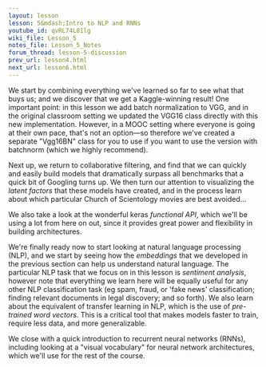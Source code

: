 ```yaml
---
layout: lesson
lesson: 5&mdash;Intro to NLP and RNNs
youtube_id: qvRL74L81lg
wiki_file: Lesson_5
notes_file: Lesson_5_Notes
forum_thread: lesson-5-discussion
prev_url: lesson4.html
next_url: lesson6.html
---
```


We start by combining everything we've learned so far to see what that buys us; and we discover that we get a Kaggle-winning result! One important point: in this lesson we add batch normalization to VGG, and in the original classroom setting we updated the VGG16 class directly with this new implementation. However, in a MOOC setting where everyone is going at their own pace, that's not an option&mdash;so therefore we've created a separate "Vgg16BN" class for you to use if you want to use the version with batchnorm (which we highly recommend).

Next up, we return to collaborative filtering, and find that we can quickly and easily build models that dramatically surpass all benchmarks that a quick bit of Googling turns up. We then turn our attention to visualizing the *latent factors* that these models have created, and in the process learn about which particular Church of Scientology movies are best avoided...

We also take a look at the wonderful keras *functional API*, which we'll be using a lot from here on out, since it provides great power and flexibility in building architectures.

We're finally ready now to start looking at natural language processing (NLP), and we start by seeing how the *embeddings* that we developed in the previous section can help us understand natural language. The particular NLP task that we focus on in this lesson is *sentiment analysis*, however note that everything we learn here will be equally useful for any other NLP classification task (eg spam, fraud, or 'fake news' classification; finding relevant documents in legal discovery; and so forth). We also learn about the equivalent of transfer learning in NLP, which is the use of *pre-trained word vectors*. This is a critical tool that makes models faster to train, require less data, and more generalizable.

We close with a quick introduction to recurrent neural networks (RNNs), including looking at a "visual vocabulary" for neural network architectures, which we'll use for the rest of the course.
